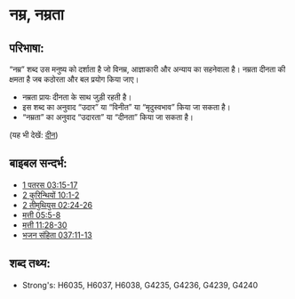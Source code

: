 # नम्र, नम्रता #

## परिभाषा: ##

“नम्र” शब्द उस मनुष्य को दर्शाता है जो विनम्र, आज्ञाकारी और अन्याय का सहनेवाला है। नम्रता दीनता की क्षमता है जब कठोरता और बल प्रयोग किया जाए।

* नम्रता प्रायः दीनता के साथ जुड़ी रहती है।
* इस शब्द का अनुवाद “उदार” या “विनीत” या “मृदुस्वभाव” किया जा सकता है।
* “नम्रता” का अनुवाद “उदारता” या “दीनता” किया जा सकता है।

(यह भी देखें: [दीन](../kt/humble.md))

## बाइबल सन्दर्भ: ##

* [1 पतरस 03:15-17](rc://hi/tn/help/1pe/03/15)
* [2 कुरिन्थियों 10:1-2](rc://hi/tn/help/2co/10/01)
* [2 तीमुथियुस 02:24-26](rc://hi/tn/help/2ti/02/24)
* [मत्ती 05:5-8](rc://hi/tn/help/mat/05/05)
* [मत्ती 11:28-30](rc://hi/tn/help/mat/11/28)
* [भजन संहिता 037:11-13](rc://hi/tn/help/psa/037/011)

## शब्द तथ्य: ##

* Strong's: H6035, H6037, H6038, G4235, G4236, G4239, G4240
